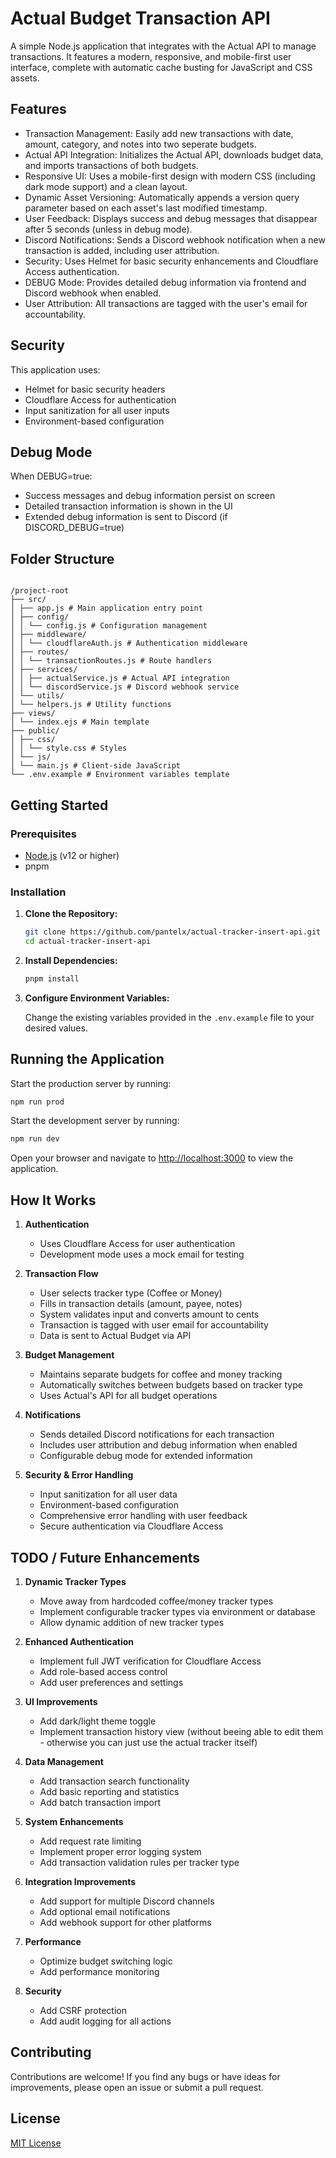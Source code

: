 # Actual Budget Transaction API

A simple Node.js application that integrates with the Actual API to manage transactions. It features a modern, responsive, and mobile-first user interface, complete with automatic cache busting for JavaScript and CSS assets.

## Features

- Transaction Management: Easily add new transactions with date, amount, category, and notes into two seperate budgets.
- Actual API Integration: Initializes the Actual API, downloads budget data, and imports transactions of both budgets.
- Responsive UI: Uses a mobile-first design with modern CSS (including dark mode support) and a clean layout.
- Dynamic Asset Versioning: Automatically appends a version query parameter based on each asset's last modified timestamp.
- User Feedback: Displays success and debug messages that disappear after 5 seconds (unless in debug mode).
- Discord Notifications: Sends a Discord webhook notification when a new transaction is added, including user attribution.
- Security: Uses Helmet for basic security enhancements and Cloudflare Access authentication.
- DEBUG Mode: Provides detailed debug information via frontend and Discord webhook when enabled.
- User Attribution: All transactions are tagged with the user's email for accountability.

## Security

This application uses:

- Helmet for basic security headers
- Cloudflare Access for authentication
- Input sanitization for all user inputs
- Environment-based configuration

## Debug Mode

When DEBUG=true:

- Success messages and debug information persist on screen
- Detailed transaction information is shown in the UI
- Extended debug information is sent to Discord (if DISCORD_DEBUG=true)

## Folder Structure

```

/project-root
├── src/
│ ├── app.js # Main application entry point
│ ├── config/
│ │ └── config.js # Configuration management
│ ├── middleware/
│ │ └── cloudflareAuth.js # Authentication middleware
│ ├── routes/
│ │ └── transactionRoutes.js # Route handlers
│ ├── services/
│ │ ├── actualService.js # Actual API integration
│ │ └── discordService.js # Discord webhook service
│ └── utils/
│ └── helpers.js # Utility functions
├── views/
│ └── index.ejs # Main template
├── public/
│ ├── css/
│ │ └── style.css # Styles
│ └── js/
│ └── main.js # Client-side JavaScript
└── .env.example # Environment variables template

```

## Getting Started

### Prerequisites

- [Node.js](https://nodejs.org/) (v12 or higher)
- pnpm

### Installation

1. **Clone the Repository:**

   ```bash
   git clone https://github.com/pantelx/actual-tracker-insert-api.git
   cd actual-tracker-insert-api
   ```

2. **Install Dependencies:**

   ```bash
   pnpm install
   ```

3. **Configure Environment Variables:**

   Change the existing variables provided in the `.env.example` file to your desired values.

## Running the Application

Start the production server by running:

```bash
npm run prod
```

Start the development server by running:

```bash
npm run dev
```

Open your browser and navigate to [http://localhost:3000](http://localhost:3000) to view the application.

## How It Works

1. **Authentication**

   - Uses Cloudflare Access for user authentication
   - Development mode uses a mock email for testing

2. **Transaction Flow**

   - User selects tracker type (Coffee or Money)
   - Fills in transaction details (amount, payee, notes)
   - System validates input and converts amount to cents
   - Transaction is tagged with user email for accountability
   - Data is sent to Actual Budget via API

3. **Budget Management**

   - Maintains separate budgets for coffee and money tracking
   - Automatically switches between budgets based on tracker type
   - Uses Actual's API for all budget operations

4. **Notifications**

   - Sends detailed Discord notifications for each transaction
   - Includes user attribution and debug information when enabled
   - Configurable debug mode for extended information

5. **Security & Error Handling**
   - Input sanitization for all user data
   - Environment-based configuration
   - Comprehensive error handling with user feedback
   - Secure authentication via Cloudflare Access

## TODO / Future Enhancements

1. **Dynamic Tracker Types**

   - Move away from hardcoded coffee/money tracker types
   - Implement configurable tracker types via environment or database
   - Allow dynamic addition of new tracker types

2. **Enhanced Authentication**

   - Implement full JWT verification for Cloudflare Access
   - Add role-based access control
   - Add user preferences and settings

3. **UI Improvements**

   - Add dark/light theme toggle
   - Implement transaction history view (without beeing able to edit them - otherwise you can just use the actual tracker itself)

4. **Data Management**

   - Add transaction search functionality
   - Add basic reporting and statistics
   - Add batch transaction import

5. **System Enhancements**

   - Add request rate limiting
   - Implement proper error logging system
   - Add transaction validation rules per tracker type

6. **Integration Improvements**

   - Add support for multiple Discord channels
   - Add optional email notifications
   - Add webhook support for other platforms

7. **Performance**

   - Optimize budget switching logic
   - Add performance monitoring

8. **Security**
   - Add CSRF protection
   - Add audit logging for all actions

## Contributing

Contributions are welcome! If you find any bugs or have ideas for improvements, please open an issue or submit a pull request.

## License

[MIT License](LICENSE)
